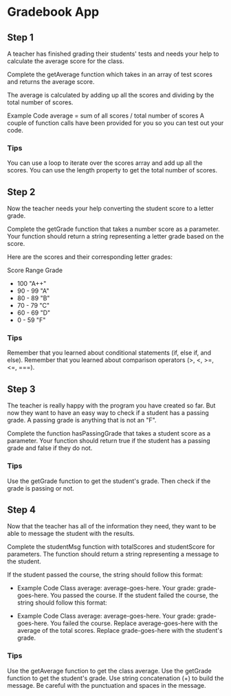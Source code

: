 # Gradebook App

## Step 1
A teacher has finished grading their students' tests and needs your help to calculate the average score for the class.

Complete the getAverage function which takes in an array of test scores and returns the average score.

The average is calculated by adding up all the scores and dividing by the total number of scores.

Example Code
average = sum of all scores / total number of scores
A couple of function calls have been provided for you so you can test out your code.

### Tips

You can use a loop to iterate over the scores array and add up all the scores.
You can use the length property to get the total number of scores.

## Step 2
Now the teacher needs your help converting the student score to a letter grade.

Complete the getGrade function that takes a number score as a parameter. Your function should return a string representing a letter grade based on the score.

Here are the scores and their corresponding letter grades:

Score Range	Grade
* 100	"A++"
* 90 - 99	"A"
* 80 - 89	"B"
* 70 - 79	"C"
* 60 - 69	"D"
* 0 - 59	"F"

### Tips

Remember that you learned about conditional statements (if, else if, and else).
Remember that you learned about comparison operators (>, <, >=, <=, ===).

## Step 3
The teacher is really happy with the program you have created so far. But now they want to have an easy way to check if a student has a passing grade. A passing grade is anything that is not an "F".

Complete the function hasPassingGrade that takes a student score as a parameter. Your function should return true if the student has a passing grade and false if they do not.

### Tips

Use the getGrade function to get the student's grade. Then check if the grade is passing or not.

## Step 4
Now that the teacher has all of the information they need, they want to be able to message the student with the results.

Complete the studentMsg function with totalScores and studentScore for parameters. The function should return a string representing a message to the student.

If the student passed the course, the string should follow this format:

- Example Code
Class average: average-goes-here. Your grade: grade-goes-here. You passed the course.
If the student failed the course, the string should follow this format:

- Example Code
Class average: average-goes-here. Your grade: grade-goes-here. You failed the course.
Replace average-goes-here with the average of the total scores. Replace grade-goes-here with the student's grade.

### Tips

Use the getAverage function to get the class average.
Use the getGrade function to get the student's grade.
Use string concatenation (+) to build the message.
Be careful with the punctuation and spaces in the message.